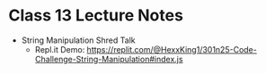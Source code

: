 # Class 13 Lecture Notes

- String Manipulation Shred Talk
  - Repl.it Demo: <https://replit.com/@HexxKing1/301n25-Code-Challenge-String-Manipulation#index.js>
